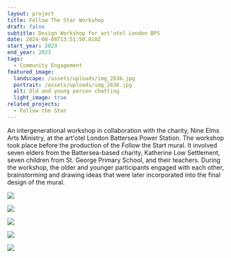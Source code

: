 ```yaml
---
layout: project
title: Follow The Star Workshop
draft: false
subtitle: Design Workshop for art'otel London BPS
date: 2024-08-08T13:51:50.018Z
start_year: 2023
end_year: 2023
tags:
  - Community Engagement
featured_image:
  landscape: /assets/uploads/img_2636.jpg
  portrait: /assets/uploads/img_2636.jpg
  alt: Old and young person chatting
  light_image: true
related_projects:
  - Follow the Star
---
```

An intergenerational workshop in collaboration with the charity, Nine Elms Arts Ministry, at the art'otel London Battersea Power Station. The workshop took place before the production of the Follow the Start mural. It involved seven elders from the Battersea-based charity, Katherine Low Settlement, seven children from St. George Primary School, and their teachers. During the workshop, the older and younger participants engaged with each other, brainstorming and drawing ideas that were later incorporated into the final design of the mural.

![](/assets/uploads/img_2663.jpg)

![](/assets/uploads/img_2652.jpg)

![](/assets/uploads/img_2654.jpg)

![](/assets/uploads/img_2650.jpg)

![](/assets/uploads/img_2639.jpg)